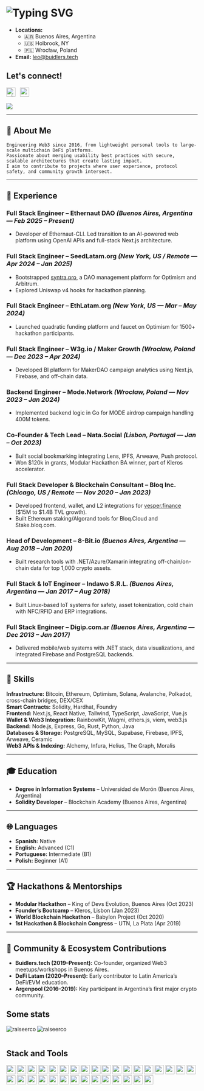 # ![Typing SVG](https://readme-typing-svg.herokuapp.com?font=Montserrat&color=edf4f7&vCenter=true&color=green&lines=Hi,+this+is+Leo+Sagan+🕶️)

- **Locations:**
  - 🇦🇷 Buenos Aires, Argentina
  - 🇺🇸 Holbrook, NY
  - 🇵🇱 Wrocław, Poland
- **Email:** leo@buidlers.tech

## Let's connect!

<p align="left" justify="end">
<a href="https://x.com/ethsagan" target="blank"><img src="https://cdn.jsdelivr.net/gh/devicons/devicon@latest/icons/twitter/twitter-original.svg" alt="x/twitter" height="24" width="24" /></a>
&nbsp;
<a href="https://linkedin.com/in/blockls" alt="linkedin" target="blank"><img src="https://cdn.jsdelivr.net/gh/devicons/devicon@latest/icons/linkedin/linkedin-original.svg" height="24" width="24" /></a>
</p>

![](https://komarev.com/ghpvc/?username=raiseerco&color=yellow&style=for-the-badge)

---

## 🧠 About Me

```text
Engineering Web3 since 2016, from lightweight personal tools to large-scale multichain DeFi platforms.
Passionate about merging usability best practices with secure, scalable architectures that create lasting impact.
I aim to contribute to projects where user experience, protocol safety, and community growth intersect.
```

---

## 💼 Experience

### **Full Stack Engineer** – Ethernaut DAO _(Buenos Aires, Argentina — Feb 2025 – Present)_

- Developer of Ethernaut-CLI. Led transition to an AI-powered web platform using OpenAI APIs and full-stack Next.js architecture.

### **Full Stack Engineer** – SeedLatam.org _(New York, US / Remote — Apr 2024 – Jan 2025)_

- Bootstrapped [syntra.pro](https://syntra.pro), a DAO management platform for Optimism and Arbitrum.
- Explored Uniswap v4 hooks for hackathon planning.

### **Full Stack Engineer** – EthLatam.org _(New York, US — Mar – May 2024)_

- Launched quadratic funding platform and faucet on Optimism for 1500+ hackathon participants.

### **Full Stack Engineer** – W3g.io / Maker Growth _(Wrocław, Poland — Dec 2023 – Apr 2024)_

- Developed BI platform for MakerDAO campaign analytics using Next.js, Firebase, and off-chain data.

### **Backend Engineer** – Mode.Network _(Wrocław, Poland — Nov 2023 – Jan 2024)_

- Implemented backend logic in Go for MODE airdrop campaign handling 400M tokens.

### **Co-Founder & Tech Lead** – Nata.Social _(Lisbon, Portugal — Jan – Oct 2023)_

- Built social bookmarking integrating Lens, IPFS, Arweave, Push protocol.
- Won $120k in grants, Modular Hackathon BA winner, part of Kleros accelerator.

### **Full Stack Developer & Blockchain Consultant** – Bloq Inc. _(Chicago, US / Remote — Nov 2020 – Jan 2023)_

- Developed frontend, wallet, and L2 integrations for [vesper.finance](https://vesper.finance) ($15M to $1.4B TVL growth).
- Built Ethereum staking/Algorand tools for Bloq.Cloud and Stake.bloq.com.

### **Head of Development** – 8-Bit.io _(Buenos Aires, Argentina — Aug 2018 – Jan 2020)_

- Built research tools with .NET/Azure/Xamarin integrating off-chain/on-chain data for top 1,000 crypto assets.

### **Full Stack & IoT Engineer** – Indawo S.R.L. _(Buenos Aires, Argentina — Jan 2017 – Aug 2018)_

- Built Linux-based IoT systems for safety, asset tokenization, cold chain with NFC/RFID and ERP integrations.

### **Full Stack Engineer** – Digip.com.ar _(Buenos Aires, Argentina — Dec 2013 – Jan 2017)_

- Delivered mobile/web systems with .NET stack, data visualizations, and integrated Firebase and PostgreSQL backends.

---

## 🧰 Skills

**Infrastructure:** Bitcoin, Ethereum, Optimism, Solana, Avalanche, Polkadot, cross-chain bridges, DEX/CEX  
**Smart Contracts:** Solidity, Hardhat, Foundry  
**Frontend:** Next.js, React Native, Tailwind, TypeScript, JavaScript, Vue.js  
**Wallet & Web3 Integration:** RainbowKit, Wagmi, ethers.js, viem, web3.js  
**Backend:** Node.js, Express, Go, Rust, Python, Java  
**Databases & Storage:** PostgreSQL, MySQL, Supabase, Firebase, IPFS, Arweave, Ceramic  
**Web3 APIs & Indexing:** Alchemy, Infura, Helius, The Graph, Moralis

---

## 🎓 Education

- **Degree in Information Systems** – Universidad de Morón (Buenos Aires, Argentina)
- **Solidity Developer** – Blockchain Academy (Buenos Aires, Argentina)

---

## 🌐 Languages

- **Spanish:** Native
- **English:** Advanced (C1)
- **Portuguese:** Intermediate (B1)
- **Polish:** Beginner (A1)

---

## 🏆 Hackathons & Mentorships

- **Modular Hackathon** – King of Devs Evolution, Buenos Aires (Oct 2023)
- **Founder’s Bootcamp** – Kleros, Lisbon (Jan 2023)
- **World Blockchain Hackathon** – Babylon Project (Oct 2020)
- **1st Hackathon & Blockchain Congress** – UTN, La Plata (Apr 2019)

---

## 🤝 Community & Ecosystem Contributions

- **Buidlers.tech (2019–Present):** Co-founder, organized Web3 meetups/workshops in Buenos Aires.
- **DeFi Latam (2020–Present):** Early contributor to Latin America’s DeFi/EVM education.
- **Argenpool (2016–2019):** Key participant in Argentina’s first major crypto community.

## Some stats

<p><img align="left" src="https://github-readme-stats.vercel.app/api/top-langs?username=raiseerco&show_icons=true&locale=en&layout=compact" alt="raiseerco" /></p>

<p><img align="center" src="https://github-readme-streak-stats.herokuapp.com/?user=raiseerco&" alt="raiseerco" /></p> <p><img

---

## Stack and Tools

<img src="https://cdn.jsdelivr.net/gh/devicons/devicon@latest/icons/typescript/typescript-original.svg" height="24" width="24" />
<img src="https://cdn.jsdelivr.net/gh/devicons/devicon@latest/icons/javascript/javascript-original.svg" height="24" width="24" />
<img src="https://cdn.jsdelivr.net/gh/devicons/devicon@latest/icons/python/python-original.svg" height="24" width="24" />
<img src="https://cdn.jsdelivr.net/gh/devicons/devicon@latest/icons/go/go-original.svg" height="24" width="24" />
<img src="https://cdn.jsdelivr.net/gh/devicons/devicon@latest/icons/solidity/solidity-original.svg" height="24" width="24" />
<img src="https://cdn.jsdelivr.net/gh/devicons/devicon@latest/icons/rust/rust-original.svg" height="24" width="24" />
<img src="https://cdn.jsdelivr.net/gh/devicons/devicon@latest/icons/csharp/csharp-original.svg" height="24" width="24" />
<img src="https://cdn.jsdelivr.net/gh/devicons/devicon@latest/icons/java/java-original.svg" height="24" width="24" />
<img src="https://cdn.jsdelivr.net/gh/devicons/devicon@latest/icons/css3/css3-original.svg" height="24" width="24" />
<img src="https://cdn.jsdelivr.net/gh/devicons/devicon@latest/icons/html5/html5-original.svg" height="24" width="24" />
<img src="https://cdn.jsdelivr.net/gh/devicons/devicon@latest/icons/androidstudio/androidstudio-original.svg" height="24" width="24" />
<img src="https://cdn.jsdelivr.net/gh/devicons/devicon@latest/icons/react/react-original.svg" height="24" width="24" />
<img src="https://cdn.jsdelivr.net/gh/devicons/devicon@latest/icons/nextjs/nextjs-original.svg" height="24" width="24" />
<img src="https://cdn.jsdelivr.net/gh/devicons/devicon@latest/icons/nodejs/nodejs-original.svg" height="24" width="24" />
<img src="https://cdn.jsdelivr.net/gh/devicons/devicon@latest/icons/express/express-original.svg" height="24" width="24" />
<img src="https://cdn.jsdelivr.net/gh/devicons/devicon@latest/icons/dotnetcore/dotnetcore-original.svg" height="24" width="24" />
<img src="https://cdn.jsdelivr.net/gh/devicons/devicon@latest/icons/graphql/graphql-plain.svg" height="24" width="24" />
<img src="https://cdn.jsdelivr.net/gh/devicons/devicon@latest/icons/hardhat/hardhat-original.svg" height="24" width="24" />
<img src="https://cdn.jsdelivr.net/gh/devicons/devicon@latest/icons/tailwindcss/tailwindcss-original.svg" height="24" width="24" />
<img src="https://cdn.jsdelivr.net/gh/devicons/devicon@latest/icons/threejs/threejs-original.svg" height="24" width="24" />
<img src="https://cdn.jsdelivr.net/gh/devicons/devicon@latest/icons/d3js/d3js-original.svg" height="24" width="24" />
<img src="https://cdn.jsdelivr.net/gh/devicons/devicon@latest/icons/vuejs/vuejs-original.svg" height="24" width="24" />
<img src="https://cdn.jsdelivr.net/gh/devicons/devicon@latest/icons/firebase/firebase-original.svg" height="24" width="24" />
<img src="https://cdn.jsdelivr.net/gh/devicons/devicon@latest/icons/mongodb/mongodb-original.svg" height="24" width="24" />
<img src="https://cdn.jsdelivr.net/gh/devicons/devicon@latest/icons/dynamodb/dynamodb-original.svg" height="24" width="24" />
<img src="https://cdn.jsdelivr.net/gh/devicons/devicon@latest/icons/sqlite/sqlite-original.svg" height="24" width="24" />
<img src="https://cdn.jsdelivr.net/gh/devicons/devicon@latest/icons/mysql/mysql-original.svg" height="24" width="24" />
<img src="https://cdn.jsdelivr.net/gh/devicons/devicon@latest/icons/postgresql/postgresql-original.svg" height="24" width="24" />
<img src="https://cdn.jsdelivr.net/gh/devicons/devicon@latest/icons/redis/redis-original.svg" height="24" width="24" />
<img src="https://cdn.jsdelivr.net/gh/devicons/devicon@latest/icons/microsoftsqlserver/microsoftsqlserver-original.svg" height="24" width="24" />
<img src="https://cdn.jsdelivr.net/gh/devicons/devicon@latest/icons/raspberrypi/raspberrypi-original.svg" height="24" width="24" />
<img src="https://cdn.jsdelivr.net/gh/devicons/devicon@latest/icons/arduino/arduino-original.svg" height="24" width="24" />

